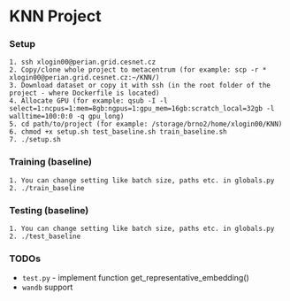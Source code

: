 # KNN Project

### Setup
```
1. ssh xlogin00@perian.grid.cesnet.cz
2. Copy/clone whole project to metacentrum (for example: scp -r * xlogin00@perian.grid.cesnet.cz:~/KNN/)
3. Download dataset or copy it with ssh (in the root folder of the project - where Dockerfile is located)
4. Allocate GPU (for example: qsub -I -l select=1:ncpus=1:mem=8gb:ngpus=1:gpu_mem=16gb:scratch_local=32gb -l walltime=100:0:0 -q gpu_long)
5. cd path/to/project (for example: /storage/brno2/home/xlogin00/KNN)
6. chmod +x setup.sh test_baseline.sh train_baseline.sh
7. ./setup.sh
```

### Training (baseline)
```
1. You can change setting like batch size, paths etc. in globals.py
2. ./train_baseline
```

### Testing (baseline)
```
1. You can change setting like batch size, paths etc. in globals.py
2. ./test_baseline
```

### TODOs
- `test.py` - implement function get_representative_embedding()
- `wandb` support
